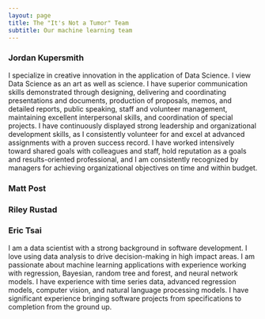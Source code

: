 ```yaml
---
layout: page
title: The "It's Not a Tumor" Team
subtitle: Our machine learning team
---
```



### Jordan Kupersmith

I specialize in creative innovation in the application of Data Science. I view Data Science as an art as well as science. I have superior communication skills demonstrated through designing, delivering and coordinating presentations and documents, production of proposals, memos, and detailed reports, public speaking, staff and volunteer management, maintaining excellent interpersonal skills, and coordination of special projects. I have continuously displayed strong leadership and organizational development skills, as I consistently volunteer for and excel at advanced assignments with a proven success record. I have worked intensively toward shared goals with colleagues and staff, hold reputation as a goals and results-oriented professional, and I am consistently recognized by managers for achieving organizational objectives on time and within budget.

### Matt Post


### Riley Rustad


### Eric Tsai

I am a data scientist with a strong background in software development. I love using data analysis to drive decision-making in high impact areas.  I am passionate about machine learning applications with experience working with regression, Bayesian, random tree and forest, and neural network models.  I have experience with time series data, advanced regression models, computer vision, and natural language processing models. I have significant experience bringing software projects from specifications to completion from the ground up.  
